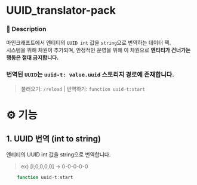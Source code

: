# UUID_translator-pack

### 📖 Description

마인크래프트에서 엔티티의 `UUID int` 값을 `string`으로 번역하는 데이터 팩.  
시스템을 위해 차원이 추가되며, 안정적인 운영을 위해 이 차원으로 **엔티티가 건너가는 행동은 절대 금지합니다.**

### 번역된 `UUID`는 `uuid-t: value.uuid` 스토리지 경로에 존재합니다.

> 불러오기: `/reload` | 번역하기: `function uuid-t:start`

# ⚙️ 기능

## 1. UUID 번역 (int to string)

엔티티의 UUID int 값을 string으로 번역합니다.

> ex) [I;0,0,0,0] -> 0-0-0-0-0

```javascript
    function uuid-t:start
```
